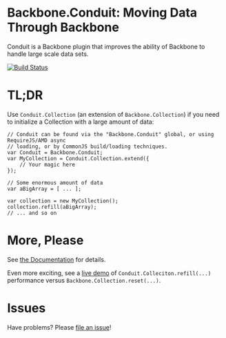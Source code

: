 # Backbone.Conduit:  Moving Data Through Backbone
Conduit is a Backbone plugin that improves the ability of Backbone to handle large scale data sets.  

[![Build Status](https://travis-ci.org/pwagener/backbone.conduit.svg?branch=master)](https://travis-ci.org/pwagener/backbone.conduit)

# TL;DR
Use `Conduit.Collection` (an extension of `Backbone.Collection`) if you need to
initialize a Collection with a large amount of data:
```
// Conduit can be found via the "Backbone.Conduit" global, or using RequireJS/AMD async
// loading, or by CommonJS build/loading techniques.
var Conduit = Backbone.Conduit;
var MyCollection = Conduit.Collection.extend({
    // Your magic here
});

// Some enormous amount of data
var aBigArray = [ ... ];

var collection = new MyCollection();
collection.refill(aBigArray);
// ... and so on
```

# More, Please
See [the Documentation](http://pwagener.github.io/backbone.conduit/) for details.

Even more exciting, see a [live demo](http://pwagener.github.io/backbone.conduit/refill-versus-reset.html) of `Conduit.Colleciton.refill(...)` performance versus `Backbone.Collection.reset(...)`.

# Issues
Have problems?  Please [file an issue](https://github.com/pwagener/backbone.conduit/issues)!
